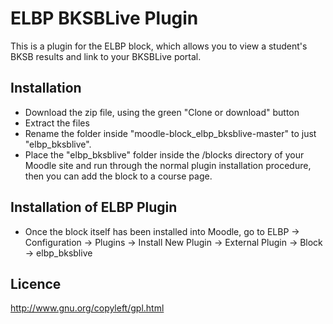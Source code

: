 # ELBP BKSBLive Plugin

This is a plugin for the ELBP block, which allows you to view a student's BKSB results and link to your BKSBLive portal.

Installation
------------
- Download the zip file, using the green "Clone or download" button
- Extract the files 
- Rename the folder inside "moodle-block_elbp_bksblive-master" to just "elbp_bksblive".
- Place the "elbp_bksblive" folder inside the /blocks directory of your Moodle site and run through the normal plugin installation procedure, then you can add the block to a course page.

Installation of ELBP Plugin
------------
- Once the block itself has been installed into Moodle, go to ELBP -> Configuration -> Plugins -> Install New Plugin -> External Plugin -> Block -> elbp_bksblive

Licence
------------
http://www.gnu.org/copyleft/gpl.html
